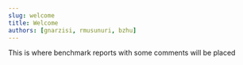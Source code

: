 ```yaml
---
slug: welcome
title: Welcome
authors: [gnarzisi, rmusunuri, bzhu]
---
```


This is where benchmark reports with some comments will be placed
